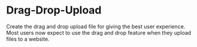 # Drag-Drop-Upload
Create the drag and drop upload file for giving the best user experience. Most users now expect to use
the drag and drop feature when they upload files to a website.
